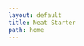 ```yaml
---
layout: default
title: Neat Starter
path: home
---
```


   <!-- <div class="container mx-auto lg:h-screen flex flex-col justify-center items-center">
 <h1>
    Welcome to
    <strong class="bg-clip-text text-transparent bg-gradient-to-r from-blue-500 to-purple-500">
      {{title}}
    </strong>
  </h1>
  <p>
    <abbr title="netlify cms, eleventy, alpine js & tailwind css">NEAT</abbr>
    Starter Template. Get Started by editing.
    <code class="bg-gray-100 text-blue-800 p-1">/index.njk</code>
  </p> 

  {% include "./_includes/partials/content.html" %}
/div> -->
